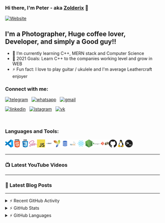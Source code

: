 ### Hi there, I'm Peter - aka [Zolderix][website] 👋 

[![Website](https://img.shields.io/website?label=zolderix.com&style=for-the-badge&url=https%3A%2F%2Fzolderix.com)](https://zolderix.com)


## I'm a Photographer, Huge coffee lover, Developer, and simply a Good guy!!

- 🌱 I’m currently learning C++, MERN stack and Computer Science
- 🥅 2021 Goals: Learn C++ to the companies working level and grow in WEB
- ⚡ Fun fact: I love to play guitar / ukulele and I'm average Leathercraft enjoyer

### Connect with me:
[![telegram](https://img.shields.io/badge/Telegram-2CA5E0?style=for-the-badge&logo=telegram&logoColor=white)](https://t.me/zolderix)
&nbsp;
[![whatsapp](https://img.shields.io/badge/WhatsApp-25D366?style=for-the-badge&logo=whatsapp&logoColor=white)](https://wa.me/79293777501)
&nbsp;
[![gmail](https://img.shields.io/badge/Gmail-D14836?style=for-the-badge&logo=gmail&logoColor=white)](mailto:ploup98@gmail.com)

[![linkedin](https://img.shields.io/badge/linkedin-%230077B5.svg?&style=for-the-badge&logo=linkedin&logoColor=white)](https://www.linkedin.com/in/peter-volkov-5b622a205/)
&nbsp;
[![istagram](https://img.shields.io/badge/instagram-%23E4405F.svg?&style=for-the-badge&logo=instagram&logoColor=white)](https://instagram.com/zolderix)
&nbsp;
[![vk](https://img.shields.io/badge/вконтакте-%232E87FB.svg?&style=for-the-badge&logo=vk&logoColor=white)](https://vk.com/zolderix)
&nbsp;


[comment]: <> ([![Twitter Follow]&#40;https://img.shields.io/twitter/follow/zolderix?color=1DA1F2&logo=twitter&style=for-the-badge&#41;]&#40;https://twitter.com/intent/follow?original_referer=https%3A%2F%2Fgithub.com%2Fzolderix&screen_name=Zolderix&#41;)

<br />


### Languages and Tools:

<img align="left" alt="Visual Studio Code" width="26px" src="https://raw.githubusercontent.com/github/explore/80688e429a7d4ef2fca1e82350fe8e3517d3494d/topics/visual-studio-code/visual-studio-code.png" />
<img align="left" alt="HTML5" width="26px" src="https://raw.githubusercontent.com/github/explore/80688e429a7d4ef2fca1e82350fe8e3517d3494d/topics/html/html.png" />
<img align="left" alt="CSS3" width="26px" src="https://raw.githubusercontent.com/github/explore/80688e429a7d4ef2fca1e82350fe8e3517d3494d/topics/css/css.png" />
<img align="left" alt="Sass" width="26px" src="https://raw.githubusercontent.com/github/explore/80688e429a7d4ef2fca1e82350fe8e3517d3494d/topics/sass/sass.png" />
<img align="left" alt="JavaScript" width="26px" src="https://raw.githubusercontent.com/github/explore/80688e429a7d4ef2fca1e82350fe8e3517d3494d/topics/javascript/javascript.png" />
<img align="left" alt="jquery" width="26px" src="https://raw.githubusercontent.com/github/explore/80688e429a7d4ef2fca1e82350fe8e3517d3494d/topics/jquery/jquery.png" />
<img align="left" alt="Yii" width="26px" src="https://raw.githubusercontent.com/github/explore/80688e429a7d4ef2fca1e82350fe8e3517d3494d/topics/yii/yii.png" />
<img align="left" alt="SQL" width="26px" src="https://raw.githubusercontent.com/github/explore/80688e429a7d4ef2fca1e82350fe8e3517d3494d/topics/sql/sql.png" />
<img align="left" alt="MySQL" width="26px" src="https://raw.githubusercontent.com/github/explore/80688e429a7d4ef2fca1e82350fe8e3517d3494d/topics/mysql/mysql.png" />
<img align="left" alt="React" width="26px" src="https://raw.githubusercontent.com/github/explore/80688e429a7d4ef2fca1e82350fe8e3517d3494d/topics/react/react.png" />
<img align="left" alt="Node.js" width="26px" src="https://raw.githubusercontent.com/github/explore/80688e429a7d4ef2fca1e82350fe8e3517d3494d/topics/nodejs/nodejs.png" />
<img align="left" alt="MongoDB" width="26px" src="https://raw.githubusercontent.com/github/explore/80688e429a7d4ef2fca1e82350fe8e3517d3494d/topics/mongodb/mongodb.png" />
<img align="left" alt="Git" width="26px" src="https://raw.githubusercontent.com/github/explore/80688e429a7d4ef2fca1e82350fe8e3517d3494d/topics/git/git.png" />
<img align="left" alt="GitHub" width="26px" src="https://raw.githubusercontent.com/github/explore/78df643247d429f6cc873026c0622819ad797942/topics/github/github.png" />
<img align="left" alt="GitLab" width="26px" src="https://raw.githubusercontent.com/github/explore/78df643247d429f6cc873026c0622819ad797942/topics/linux/linux.png" />
<img align="left" alt="Terminal" width="26px" src="https://raw.githubusercontent.com/github/explore/80688e429a7d4ef2fca1e82350fe8e3517d3494d/topics/terminal/terminal.png" />

<br />
<br />

---

### 📺 Latest YouTube Videos

<!-- YOUTUBE:START -->

<!-- YOUTUBE:END -->
---
### 📕 Latest Blog Posts

<!-- BLOG-POST-LIST:START -->

<!-- BLOG-POST-LIST:END -->
---
<details>
  <summary>⚡ Recent GitHub Activity</summary>
  
<!--START_SECTION:activity-->

<!--END_SECTION:activity-->

</details>
<details>
  <summary>⚡ GitHub Stats</summary>

[![Zolderix's GitHub stats](https://github-readme-stats.vercel.app/api?username=zolderix&show_icons=true&theme=dark&hide_border=true)](https://github.com/anuraghazra/github-readme-stats)

</details>

<details>
  <summary>⚡ GitHub Languages</summary>

[![Top Langs](https://github-readme-stats.vercel.app/api/top-langs/?username=zolderix&layout=compact&theme=dark&show_icons=true&hide_border=true)](https://github.com/anuraghazra/github-readme-stats)

</details>

[website]: https://zolderix.com
[twitter]: https://twitter.com/zolderix
[youtube]: https://youtube.com/zolderix
[instagram]: https://instagram.com/zolderix
[linkedin]: https://linkedin.com/in/zolderix